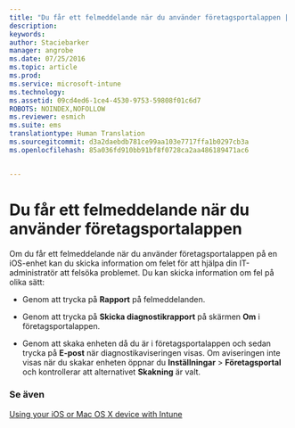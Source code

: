 ```yaml
---
title: "Du får ett felmeddelande när du använder företagsportalappen | Microsoft Intune"
description: 
keywords: 
author: Staciebarker
manager: angrobe
ms.date: 07/25/2016
ms.topic: article
ms.prod: 
ms.service: microsoft-intune
ms.technology: 
ms.assetid: 09cd4ed6-1ce4-4530-9753-59808f01c6d7
ROBOTS: NOINDEX,NOFOLLOW
ms.reviewer: esmich
ms.suite: ems
translationtype: Human Translation
ms.sourcegitcommit: d3a2daebdb781ce99aa103e7717ffa1b0297cb3a
ms.openlocfilehash: 85a036fd910bb91bf8f0728ca2aa486189471ac6


---
```



# Du får ett felmeddelande när du använder företagsportalappen

Om du får ett felmeddelande när du använder företagsportalappen på en iOS-enhet kan du skicka information om felet för att hjälpa din IT-administratör att felsöka problemet. Du kan skicka information om fel på olika sätt:

-   Genom att trycka på **Rapport** på felmeddelanden.

-   Genom att trycka på **Skicka diagnostikrapport** på skärmen **Om** i företagsportalappen.

-   Genom att skaka enheten då du är i företagsportalappen och sedan trycka på **E-post** när diagnostikaviseringen visas. Om aviseringen inte visas när du skakar enheten öppnar du **Inställningar** &gt; **Företagsportal** och kontrollerar att alternativet **Skakning** är valt.


### Se även
[Using your iOS or Mac OS X device with Intune](using-your-ios-or-mac-os-x-device-with-intune.md)



<!--HONumber=Aug16_HO4-->


